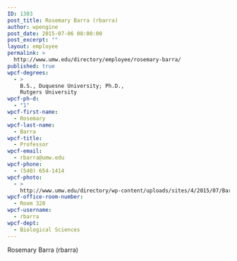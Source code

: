 ```yaml
---
ID: 1303
post_title: Rosemary Barra (rbarra)
author: wpengine
post_date: 2015-07-06 08:00:00
post_excerpt: ""
layout: employee
permalink: >
  http://www.umw.edu/directory/employee/rosemary-barra/
published: true
wpcf-degrees:
  - >
    B.S., Duquesne University; Ph.D.,
    Rutgers University
wpcf-ph-d:
  - "1"
wpcf-first-name:
  - Rosemary
wpcf-last-name:
  - Barra
wpcf-title:
  - Professor
wpcf-email:
  - rbarra@umw.edu
wpcf-phone:
  - (540) 654-1414
wpcf-photo:
  - >
    http://www.umw.edu/directory/wp-content/uploads/sites/4/2015/07/Barra-Rosemary07.jpg
wpcf-office-room-number:
  - Room 328
wpcf-username:
  - rbarra
wpcf-dept:
  - Biological Sciences
---
```

Rosemary Barra (rbarra)